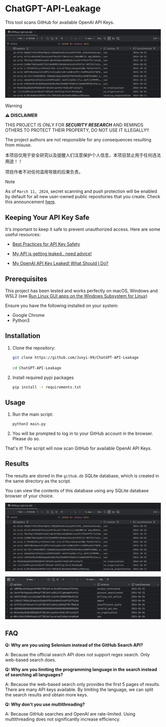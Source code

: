 # ChatGPT-API-Leakage

This tool scans GitHub for available OpenAI API Keys.

![Result Demo 1](pics/db1.png)

> [!WARNING]
> **⚠️ DISCLAIMER**
>
> THIS PROJECT IS ONLY FOR ***SECURITY RESEARCH*** AND REMINDS OTHERS TO PROTECT THEIR PROPERTY, DO NOT USE IT ILLEGALLY!!
>
> The project authors are not responsible for any consequences resulting from misuse.
>
> 本项目仅用于安全研究以及提醒人们注意保护个人信息，本项目禁止用于任何违法用途！！
>
> 项目作者不对任何滥用导致的后果负责。

> [!NOTE]
> As of `March 11, 2024`, secret scanning and push protection will be enabled by default for all new user-owned public repositories that you create.
> Check this announcement [here](https://docs.github.com/en/code-security/getting-started/quickstart-for-securing-your-repository).

## Keeping Your API Key Safe

It's important to keep it safe to prevent unauthorized access. Here are some useful resources:

- [Best Practices for API Key Safety](https://help.openai.com/en/articles/5112595-best-practices-for-api-key-safety)

- [My API is getting leaked.. need advice!](https://community.openai.com/t/my-api-is-getting-leaked-need-advice/280564)

- [My OpenAI API Key Leaked! What Should I Do?](https://www.gitguardian.com/remediation/openai-key)

## Prerequisites

This project has been tested and works perfectly on macOS, Windows and WSL2 (see [Run Linux GUI apps on the Windows Subsystem for Linux](https://learn.microsoft.com/en-us/windows/wsl/tutorials/gui-apps))

Ensure you have the following installed on your system:

- Google Chrome
- Python3

## Installation

1. Clone the repository:

    ```bash
    git clone https://github.com/Junyi-99/ChatGPT-API-Leakage

    cd ChatGPT-API-Leakage
    ```

2. Install required pypi packages

    ```bash
    pip install -r requirements.txt
    ```

## Usage

1. Run the main script:

    ```bash
    python3 main.py
    ```

2. You will be prompted to log in to your GitHub account in the browser. Please do so.

That's it! The script will now scan GitHub for available OpenAI API Keys.

## Results

The results are stored in the `github.db` SQLite database, which is created in the same directory as the script.

You can view the contents of this database using any SQLite database browser of your choice.

![Result Demo 1](pics/db1.png)

![Result Demo 2](pics/db2.png)

## FAQ

**Q: Why are you using Selenium instead of the GitHub Search API?**

A: Because the official search API does not support regex search. Only web-based search does.

**Q: Why are you limiting the programming language in the search instead of searching all languages?**

A: Because the web-based search only provides the first 5 pages of results. There are many API keys available. By limiting the language, we can split the search results and obtain more keys.

**Q: Why don't you use multithreading?**

A: Because GitHub searches and OpenAI are rate-limited. Using multithreading does not significantly increase efficiency.
